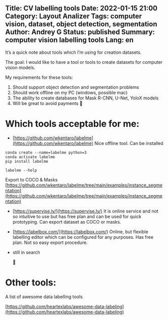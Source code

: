 Title: CV labelling tools
Date: 2022-01-15 21:00
Category: Layout Analizer
Tags: computer vision, dataset, object detection, segmentation
Author: Andrey G
Status: published
Summary: computer vision labelling tools
Lang: en
---

It’s a quick note about tools which I’m using for creation datasets.

The goal: I would like to have a tool or tools to create datasets for computer vision models.

My requirements for these tools:

1. Should support object detection and segmentation problems
2. Should work offline on my PC (windows, possible mac)
3. The ability to create databases for Mask R-CNN, U-Net, YoloX models
4. Will be great to avoid payments 🙂

# Which tools acceptable for me:

- [https://github.com/wkentaro/labelme](https://github.com/wkentaro/labelme)
   Nice offline tool. Can be installed
```shell
conda create --name=labelme python=3
conda activate labelme
pip install labelme

labelme --help
```
   Export to COCO & Masks
   [https://github.com/wkentaro/labelme/tree/main/examples/instance_segmentation](https://github.com/wkentaro/labelme/tree/main/examples/instance_segmentation)

- [https://supervise.ly/](https://supervise.ly/)
   It is online service and not so intuitive to use but has free plan and can be used for quick prototyping. Can export dataset as COCO or masks.

- [https://labelbox.com/](https://labelbox.com/)
   Online, but flexible labelling editor which can be configured for any purposes. Has free plan. Not so easy export procedure.

- still in search

   🙂

# Other tools:
A list of awesome data labelling tools

[https://github.com/heartexlabs/awesome-data-labeling](https://github.com/heartexlabs/awesome-data-labeling)
